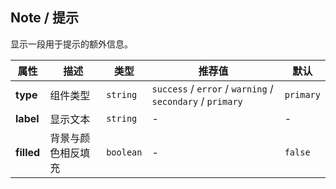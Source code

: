 ## Note / 提示

显示一段用于提示的额外信息。

<ex-code name="ex-note-basic"></ex-code>

<ex-code name="ex-note-type"></ex-code>

<ex-code name="ex-note-filled"></ex-code>

<ex-footer edit-link="https://github.com/zeit-ui/vue/edit/master/docs/en-us/components/note.md">

| 属性       | 描述               | 类型      | 推荐值                                                    | 默认      |
| ---------- | ------------------ | --------- | --------------------------------------------------------- | --------- |
| **type**   | 组件类型           | `string`  | `success` / `error` / `warning` / `secondary` / `primary` | `primary` |
| **label**  | 显示文本           | `string`  | -                                                         | -         |
| **filled** | 背景与颜色相反填充 | `boolean` | -                                                         | `false`   |

</ex-footer>
